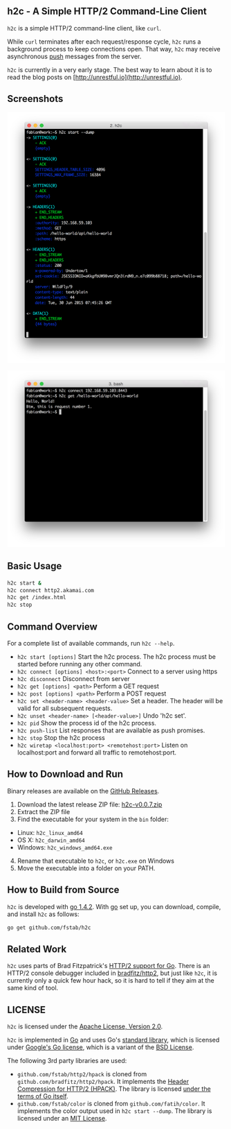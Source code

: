 h2c - A Simple HTTP/2 Command-Line Client
-----------------------------------------

`h2c` is a simple HTTP/2 command-line client, like `curl`.

While `curl` terminates after each request/response cycle, `h2c` runs a background process to keep connections open.
That way, `h2c` may receive asynchronous [push](https://httpwg.github.io/specs/rfc7540.html#PushResources) messages from the server.

`h2c` is currently in a very early stage. The best way to learn about it is to read the blog posts on [http://unrestful.io](http://unrestful.io).

Screenshots
-----------

![h2c dump](doc/h2c-dump.png)

![h2c command line](doc/h2c-cmdline.png)

Basic Usage
-----------

```bash
h2c start &
h2c connect http2.akamai.com
h2c get /index.html
h2c stop
```

Command Overview
----------------

For a complete list of available commands, run `h2c --help`.

* `h2c start [options]` Start the h2c process. The h2c process must be started before running any other command.
* `h2c connect [options] <host>:<port>` Connect to a server using https
* `h2c disconnect` Disconnect from server
* `h2c get [options] <path>` Perform a GET request
* `h2c post [options] <path>` Perform a POST request
* `h2c set <header-name> <header-value>` Set a header. The header will be valid for all subsequent requests.
* `h2c unset <header-name> [<header-value>]` Undo 'h2c set'.
* `h2c pid` Show the process id of the h2c process.
* `h2c push-list` List responses that are available as push promises.
* `h2c stop` Stop the h2c process
* `h2c wiretap <localhost:port> <remotehost:port>` Listen on localhost:port and forward all traffic to remotehost:port.

How to Download and Run
-----------------------

Binary releases are available on the [GitHub Releases](https://github.com/fstab/h2c/releases).

1. Download the latest release ZIP file: [h2c-v0.0.7.zip](https://github.com/fstab/h2c/releases/download/v0.0.7/h2c-v0.0.7.zip)
2. Extract the ZIP file
3. Find the executable for your system in the `bin` folder:
  * Linux: `h2c_linux_amd64`
  * OS X: `h2c_darwin_amd64`
  * Windows: `h2c_windows_amd64.exe`
4. Rename that executable to `h2c`, or `h2c.exe` on Windows
5. Move the executable into a folder on your PATH.

How to Build from Source
------------------------

`h2c` is developed with [go 1.4.2](https://golang.org/dl/). With [go](https://golang.org) set up, you can download, compile, and install `h2c` as follows:

```bash
go get github.com/fstab/h2c
```

Related Work
------------

`h2c` uses parts of Brad Fitzpatrick's [HTTP/2 support for Go](https://github.com/bradfitz/http2). There is an HTTP/2 console debugger included in [bradfitz/http2](https://github.com/bradfitz/http2), but just like `h2c`, it is currently only a quick few hour hack, so it is hard to tell if they aim at the same kind of tool.

LICENSE
-------

`h2c` is licensed under the [Apache License, Version 2.0](LICENSE).

`h2c` is implemented in [Go](https://golang.org) and uses Go's [standard library](https://golang.org/pkg/#stdlib), which is licensed under [Google's Go license](https://code.google.com/p/go/source/browse/LICENSE), which is a variant of the [BSD License](https://en.wikipedia.org/wiki/BSD_licenses).

The following 3rd party libraries are used:

  * `github.com/fstab/http2/hpack` is cloned from `github.com/bradfitz/http2/hpack`. It implements the [Header Compression for HTTP/2 (HPACK)](https://httpwg.github.io/specs/rfc7541.html). The library is licensed  [under the terms of Go itself](https://github.com/fstab/http2/blob/master/LICENSE).
  * `github.com/fstab/color` is cloned from `github.com/fatih/color`. It implements the color output used in `h2c start --dump`. The library is licensed under an [MIT License](https://github.com/fstab/color/blob/master/LICENSE.md).
